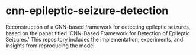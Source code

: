 # cnn-epileptic-seizure-detection
Reconstruction of a CNN-based framework for detecting epileptic seizures, based on the paper titled 'CNN-Based Framework for Detection of Epileptic Seizures.' This repository includes the implementation, experiments, and insights from reproducing the model.
